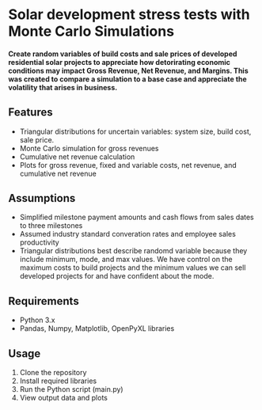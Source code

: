# Solar development stress tests with Monte Carlo Simulations

#### Create random variables of build costs and sale prices of developed residential solar projects to appreciate how detorirating economic conditions may impact Gross Revenue, Net Revenue, and Margins. This was created to compare a simulation to a base case and appreciate the volatility that arises in business.

## Features

- Triangular distributions for uncertain variables: system size, build cost, sale price.
- Monte Carlo simulation for gross revenues
- Cumulative net revenue calculation
- Plots for gross revenue, fixed and variable costs, net revenue, and cumulative net revenue


## Assumptions

- Simplified milestone payment amounts and cash flows from sales dates to three milestones
- Assumed industry standard converation rates and employee sales productivity
- Triangular distributions best describe randomd variable because they include minimum, mode, and max values. We have control on the maximum costs to build projects and the minimum values we can sell developed projects for and have confident about the mode.

## Requirements
- Python 3.x
- Pandas, Numpy, Matplotlib, OpenPyXL libraries

## Usage
1. Clone the repository
2. Install required libraries
3. Run the Python script (main.py)
4. View output data and plots

